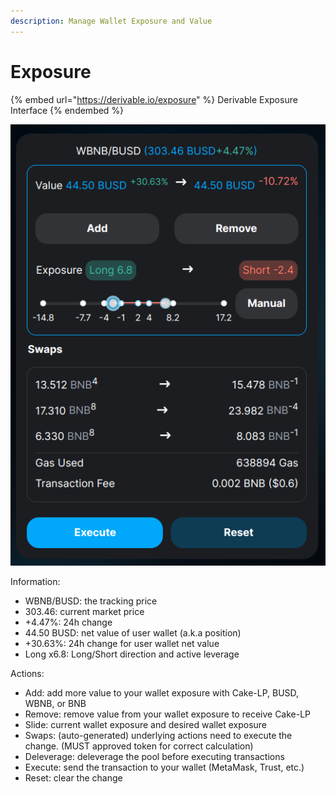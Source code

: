 ```yaml
---
description: Manage Wallet Exposure and Value
---
```


# Exposure

{% embed url="https://derivable.io/exposure" %}
Derivable Exposure Interface
{% endembed %}

![](<../.gitbook/assets/image (3).png>)

Information:

* WBNB/BUSD: the tracking price
* 303.46: current market price
* \+4.47%: 24h change
* 44.50 BUSD: net value of user wallet (a.k.a position)
* \+30.63%: 24h change for user wallet net value
* Long x6.8: Long/Short direction and active leverage

Actions:

* Add: add more value to your wallet exposure with Cake-LP, BUSD, WBNB, or BNB
* Remove: remove value from your wallet exposure to receive Cake-LP
* Slide: current wallet exposure and desired wallet exposure
* Swaps: (auto-generated) underlying actions need to execute the change. (MUST approved token for correct calculation)
* Deleverage: deleverage the pool before executing transactions
* Execute: send the transaction to your wallet (MetaMask, Trust, etc.)
* Reset: clear the change
